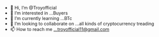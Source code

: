 - 👋 Hi, I’m @Troyofficial
- 👀 I’m interested in ...Buyers
- 🌱 I’m currently learning ...BTc
- 💞️ I’m looking to collaborate on ...all kinds of cryptocurrency treading 
- 📫 How to reach me ...troyofficial11@gmail.com

<!---
Troyofficial/Troyofficial is a ✨ special ✨ repository because its `README.md` (this file) appears on your GitHub profile.
You can click the Preview link to take a look at your changes.
--->

